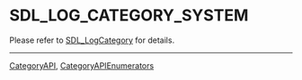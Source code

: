 # SDL_LOG_CATEGORY_SYSTEM

Please refer to [SDL_LogCategory](SDL_LogCategory) for details.

----
[CategoryAPI](CategoryAPI), [CategoryAPIEnumerators](CategoryAPIEnumerators)

